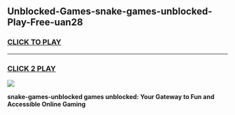 
## Unblocked-Games-snake-games-unblocked-Play-Free-uan28
<h3>
<a href="https://premium76.site?title=snake-games-unblocked&ref=19M">CLICK TO PLAY</a></h3>
<hr>

<h3>
<a href="https://premium76.site?title=snake-games-unblocked&ref=19M">CLICK 2 PLAY</a>
  
</h3>

<a href="https://premium76.site?title=snake-games-unblocked&ref=19M"><img src="https://clearcache.store/games.png"></a>


**snake-games-unblocked games unblocked: Your Gateway to Fun and Accessible Online Gaming**
